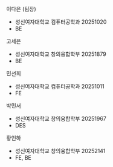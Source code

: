 이다은 (팀장)
- 성신여자대학교 컴퓨터공학과 20251020
- BE

고세은
- 성신여자대학교 창의융합학부 20251879
- BE

민선희
- 성신여자대학교 컴퓨터공학과 20251011
- FE

박민서
- 성신여자대학교 창의융합학부 20251967
- DES

황인하
- 성신여자대학교 창의융합학부 20252141
- FE, BE
